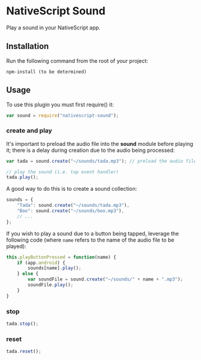 # NativeScript Sound

Play a sound in your NativeScript app.

## Installation

Run the following command from the root of your project:

```
npm-install (to be determined)
```

## Usage

To use this plugin you must first require() it:

```js
var sound = require("nativescript-sound");
```

### create and play

It's important to preload the audio file into the **sound** module before playing it; there is a delay during creation due to the audio being processed:

```js
var tada = sound.create("~/sounds/tada.mp3"); // preload the audio file

// play the sound (i.e. tap event handler)
tada.play();
```

A good way to do this is to create a sound collection:

```js
sounds = {
	"Tada": sound.create("~/sounds/tada.mp3"),
	"Boo": sound.create("~/sounds/boo.mp3"),
	// ...
};
```

If you wish to play a sound due to a button being tapped, leverage the following code (where `name` refers to the name of the audio file to be played):

```js
this.playButtonPressed = function(name) {
	if (app.android) {
		sounds[name].play();
	} else {
		var soundFile = sound.create("~/sounds/" + name + ".mp3");
		soundFile.play();
	}
}
```

### stop

```js
tada.stop();
```

### reset

```js
tada.reset();
```